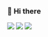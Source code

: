 ### 👋 **Hi there**

[![](https://img.shields.io/badge/Website-alexiszamanidis.github.io-yellow?&style=flat-square)](https://alexiszamanidis.github.io/)
[![](https://img.shields.io/badge/LinkedIn-alexiszamanidis-blue?&style=flat-square)](https://www.linkedin.com/in/alexiszamanidis/)
[![](https://img.shields.io/badge/Email-alexiszamanidis%40outlook.com-red?&style=flat-square)](mailto:alexiszamanidis@outlook.com)
